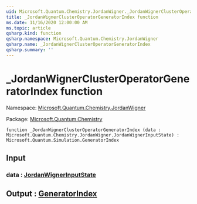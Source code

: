 ```yaml
---
uid: Microsoft.Quantum.Chemistry.JordanWigner._JordanWignerClusterOperatorGeneratorIndex
title: _JordanWignerClusterOperatorGeneratorIndex function
ms.date: 11/16/2020 12:00:00 AM
ms.topic: article
qsharp.kind: function
qsharp.namespace: Microsoft.Quantum.Chemistry.JordanWigner
qsharp.name: _JordanWignerClusterOperatorGeneratorIndex
qsharp.summary: ''
---
```


# _JordanWignerClusterOperatorGeneratorIndex function

Namespace: [Microsoft.Quantum.Chemistry.JordanWigner](xref:Microsoft.Quantum.Chemistry.JordanWigner)

Package: [Microsoft.Quantum.Chemistry](https://nuget.org/packages/Microsoft.Quantum.Chemistry)




```qsharp
function _JordanWignerClusterOperatorGeneratorIndex (data : Microsoft.Quantum.Chemistry.JordanWigner.JordanWignerInputState) : Microsoft.Quantum.Simulation.GeneratorIndex
```


## Input

### data : [JordanWignerInputState](xref:Microsoft.Quantum.Chemistry.JordanWigner.JordanWignerInputState)





## Output : [GeneratorIndex](xref:Microsoft.Quantum.Simulation.GeneratorIndex)

